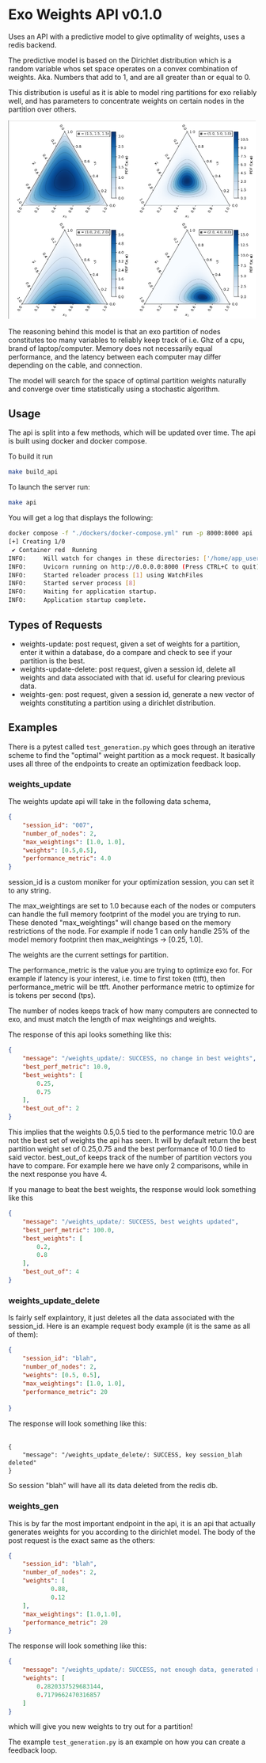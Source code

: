 # Exo Weights API  v0.1.0

Uses an API with a predictive model to give optimality of weights, uses a redis backend.

The predictive model is based on the Dirichlet distribution which is a random variable whos set space operates on a convex combination of weights. Aka. Numbers that add to 1, and are all greater than or equal to 0. 

This distribution is useful as it is able to model ring partitions for exo reliably well, and has parameters to concentrate weights on certain nodes in the partition over others.


<img src="pdf_dirichlet.png" alt="Dirichlet's PDF" width="500px">



The reasoning behind this model is that an exo partition of nodes constitutes too many variables to reliably keep track of i.e. Ghz of a cpu, brand of laptop/computer. Memory does not necessarily equal performance, and the latency between each computer may differ depending on the cable, and connection. 

The model will search for the space of optimal partition weights naturally and converge over time statistically using a stochastic algorithm. 

## Usage

The api is split into a few methods, which will be updated over time. The api is built using docker and docker compose.

To build it run

```bash
make build_api
```

To launch the server run: 

```bash
make api 
```

You will get a log that displays the following: 


```bash 
docker compose -f "./dockers/docker-compose.yml" run -p 8000:8000 api
[+] Creating 1/0
 ✔ Container red  Running                                                                                                             0.0s 
INFO:     Will watch for changes in these directories: ['/home/app_user/app']
INFO:     Uvicorn running on http://0.0.0.0:8000 (Press CTRL+C to quit)
INFO:     Started reloader process [1] using WatchFiles
INFO:     Started server process [8]
INFO:     Waiting for application startup.
INFO:     Application startup complete.
```


## Types of Requests

- weights-update: post request, given a set of weights for a partition, enter it within a database, do a compare and check to see if your partition is the best.
- weights-update-delete: post request, given a session id, delete all weights and data associated with that id. useful for clearing previous data.
- weights-gen: post request, given a session id, generate a new vector of weights constituting a partition using a dirichlet distribution. 


## Examples 

There is a pytest called `test_generation.py` which goes through an iterative scheme to find the "optimal" weight partition as a mock request. It basically uses all three of the endpoints to create an optimization feedback loop. 


### weights_update 

The weights update api will take in the following data schema,

```json 
{   
    "session_id": "007",
    "number_of_nodes": 2,
    "max_weightings": [1.0, 1.0],
    "weights": [0.5,0.5],
    "performance_metric": 4.0
}
```
session_id is a custom moniker for your optimization session, you can set it to any string. 

The max_weightings are set to 1.0 because each of the nodes or computers can handle the full memory footprint of the model you are trying to run. These denoted "max_weightings" will change based on the memory restrictions of the node. For example if node 1 can only handle 25% of the model memory footprint then max_weightings -> [0.25, 1.0]. 

The weights are the current settings for partition. 

The performance_metric is the value you are trying to optimize exo for. For example if latency is your interest, i.e. time to first token (ttft), then performance_metric will be ttft. Another performance metric to optimize for is tokens per second (tps). 

The number of nodes keeps track of how many computers are connected to exo, and must match the length of max weightings and weights.

The response of this api looks something like this: 

```json
{
    "message": "/weights_update/: SUCCESS, no change in best weights",
    "best_perf_metric": 10.0,
    "best_weights": [
        0.25,
        0.75
    ],
    "best_out_of": 2
}
```

This implies that the weights 0.5,0.5 tied to the performance metric 10.0 are not the best set of weights the api has seen. It will by default return the best partition weight set of 0.25,0.75 and the best performance of 10.0 tied to said vector. best_out_of keeps track of the number of partition vectors you have to compare. For example here we have only 2 comparisons, while in the next response you have 4.


If you manage to beat the best weights, the response would look something like this

```json
{
    "message": "/weights_update/: SUCCESS, best weights updated",
    "best_perf_metric": 100.0,
    "best_weights": [
        0.2,
        0.8
    ],
    "best_out_of": 4
}
```



### weights_update_delete

Is fairly self explaintory, it just deletes all the data associated with the session_id. Here is an example request body example (it is the same as all of them):  

```json
{   
    "session_id": "blah",
    "number_of_nodes": 2,
    "weights": [0.5, 0.5],
    "max_weightings": [1.0, 1.0],
    "performance_metric": 20

}
```

The response will look something like this: 

```

{
    "message": "/weights_update_delete/: SUCCESS, key session_blah deleted"
}
```

So session "blah" will have all its data deleted from the redis db. 


### weights_gen

This is by far the most important endpoint in the api, it is an api that actually generates weights for you according to the dirichlet model. The body of the post request is the exact same as the others: 

```json
{   
    "session_id": "blah",
    "number_of_nodes": 2,
    "weights": [
            0.88,
            0.12
    ],
    "max_weightings": [1.0,1.0],
    "performance_metric": 20
}
```

The response will look something like this: 


```json
{
    "message": "/weights_update/: SUCCESS, not enough data, generated random weights",
    "weights": [
        0.2820337529683144,
        0.7179662470316857
    ]
}

```

which will give you new weights to try out for a partition!

The example `test_generation.py` is an example on how you can create a feedback loop. 